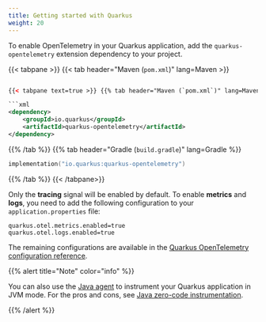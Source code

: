 ```yaml
---
title: Getting started with Quarkus
weight: 20
---
```




To enable OpenTelemetry in your Quarkus application, add the `quarkus-opentelemetry` extension dependency to your project.

{{< tabpane >}}
{{< tab header="Maven (`pom.xml`)" lang=Maven >}}

```xml

{{< tabpane text=true >}} {{% tab header="Maven (`pom.xml`)" lang=Maven %}}

```xml
<dependency>
    <groupId>io.quarkus</groupId>
    <artifactId>quarkus-opentelemetry</artifactId>
</dependency>
```

{{% /tab %}} {{% tab header="Gradle (`build.gradle`)" lang=Gradle %}}

```kotlin
implementation("io.quarkus:quarkus-opentelemetry")
```

{{% /tab %}} {{< /tabpane>}}

Only the **tracing** signal will be enabled by default. To enable **metrics** and **logs**, you need to add the following configuration to your `application.properties` file:

```properties
quarkus.otel.metrics.enabled=true
quarkus.otel.logs.enabled=true
```

The remaining configurations are available in the [Quarkus OpenTelemetry configuration reference](https://quarkus.io/guides/opentelemetry#configuration-reference).


{{% alert title="Note" color="info" %}}

You can also use the [Java agent](../../agent) to instrument your Quarkus application in JVM mode. For the pros and cons, see [Java zero-code instrumentation](..).

{{% /alert %}}
